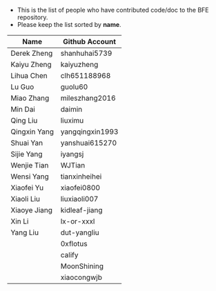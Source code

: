 * This is the list of people who have contributed code/doc to the BFE repository.
* Please keep the list sorted by **name**. 

| Name | Github Account |
| ---- | -------------- |
| Derek Zheng | shanhuhai5739 |
| Kaiyu Zheng | kaiyuzheng | 
| Lihua Chen | clh651188968 |
| Lu Guo | guolu60 |
| Miao Zhang | mileszhang2016 |
| Min Dai | daimin |
| Qing Liu | liuximu |
| Qingxin Yang | yangqingxin1993 |
| Shuai Yan | yanshuai615270 |
| Sijie Yang | iyangsj |
| Wenjie Tian | WJTian |
| Wensi Yang | tianxinheihei | 
| Xiaofei Yu | xiaofei0800 |
| Xiaoli Liu | liuxiaoli007 |
| Xiaoye Jiang | kidleaf-jiang |
| Xin Li | lx-or-xxxl |
| Yang Liu | dut-yangliu |
|          | 0xflotus |
|          | calify |
|          | MoonShining |
|          | xiaocongwjb |
